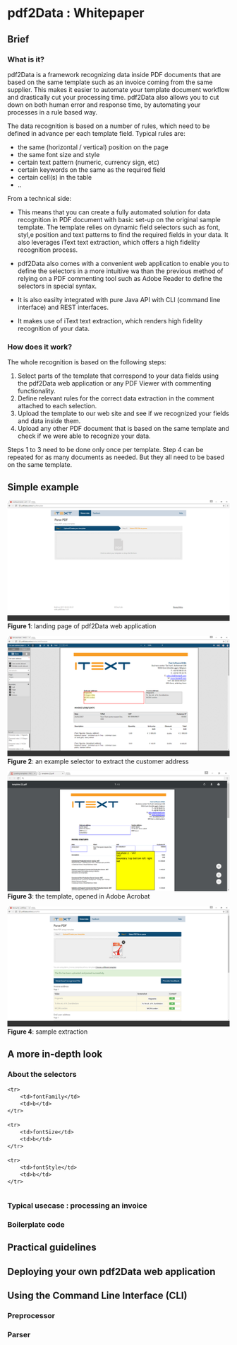 # pdf2Data : Whitepaper

## Brief

### What is it?

pdf2Data is a framework recognizing data inside PDF documents that are based on the same template such as an invoice coming from the same supplier.
This makes it easier to automate your template document workflow and drastically cut your processing time. 
pdf2Data also allows you to cut down on both human error and response time, by automating your processes in a rule based way.

The data recognition is based on a number of rules, which need to be defined in advance per each template field. Typical rules are:
* the same (horizontal / vertical) position on the page
* the same font size and style
* certain text pattern (numeric, currency sign, etc)
* certain keywords on the same as the required field
* certain cell(s) in the table
* ..

From a technical side:

* This means that you can create a fully automated solution for data recognition in PDF document with basic set-up on the original sample template. 
The template relies on dynamic field selectors such as font, styl,e position and text patterns to find the required fields in your data. 
It also leverages iText text extraction, which offers a high fidelity recognition process.
 
* pdf2Data also comes with a convenient web application to enable you to define the selectors in a more intuitive wa than the previous method of relying on a PDF commenting tool such as Adobe Reader to define the selectors in special syntax.

* It is also easilty integrated with pure Java API with CLI (command line interface) and REST interfaces.
 
* It makes use of iText text extraction, which renders high fidelity recognition of your data.

### How does it work?

The whole recognition is based on the following steps:

1. Select parts of the template that correspond to your data fields using the pdf2Data web application or any PDF Viewer with commenting functionality. 
2. Define relevant rules for the correct data extraction in the comment attached to each selection. 
3. Upload the template to our web site and see if we recognized your fields and data inside them. 
4. Upload any other PDF document that is based on the same template and check if we were able to recognize your data.

Steps 1 to 3 need to be done only once per template. Step 4 can be repeated for as many documents as needed. But they all need to be based on the same template. 

## Simple example

![Figure 1: pdfSweep example input document](Images/pdf2data_workflow_simple_001.png)
**Figure 1**: landing page of pdf2Data web application

![Figure 2: pdfSweep example input document](Images/pdf2data_workflow_simple_002.png)
**Figure 2**: an example selector to extract the customer address

![Figure 3: pdfSweep example input document](Images/pdf2data_workflow_simple_003.png)
**Figure 3**: the template, opened in Adobe Acrobat

![Figure 4: pdfSweep example input document](Images/pdf2data_workflow_simple_004.png)
**Figure 4**: sample extraction

## A more in-depth look

### About the selectors

<table>

	<tr>
		<td>fontFamily</td>
		<td>b</td>
	</tr>	

	<tr>
		<td>fontSize</td>
		<td>b</td>
	</tr>

	<tr>
		<td>fontStyle</td>
		<td>b</td>
	</tr>	
		
</table>

### Typical usecase : processing an invoice

### Boilerplate code

## Practical guidelines

## Deploying your own pdf2Data web application

## Using the Command Line Interface (CLI)

### Preprocessor

### Parser